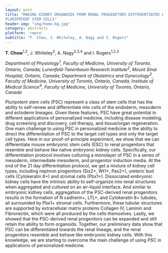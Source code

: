 ```yaml
---
layout: post
title: "MAKING KIDNEY ORGANOIDS FROM RENAL PROGENITORS DIFFERENTIATED FROM
PLURIPOTENT STEM CELLS"
header-img: "img/home-bg.jpg"
category: abstracts
platform: 'repro'
subtitle: "T. Chow, J. Whiteley, A. Nagy and I. Rogers"
---
```

__T. Chow__<sup>1,2</sup>, J. Whiteley<sup>2</sup>, A. Nagy<sup>2,3,4</sup> and I. Rogers<sup>1,2,3</sup>

_Department of Physiology<sup>1</sup>, Faculty of Medicine, University of
Toronto, Ontario, Canada; Lunenfeld-Tanenbaum Research Institute<sup>2</sup>,
Mount Sinai Hospital, Ontario, Canada; Department of Obstetrics and
Gynecology<sup>3</sup>, Faculty of Medicine, University of Toronto, Ontario,
Canada; Institute of Medical Science<sup>4</sup>, Faculty of Medicine, University
of Toronto, Ontario, Canada_

Pluripotent stem cells (PSC) represent a class of stem cells that has
the ability to self-renew and differentiate into cells of the endoderm,
mesoderm and ectoderm lineages. Given these features, PSC have great
potential in different applications of personalized medicine, including
disease modeling, drug screening and discovery, cell therapy, and
tissue/organ regeneration. One main challenge to using PSC in
personalized medicine is the ability to direct the differentiation of
PSC to the target cell types and only the target cell types. Here in our
proof-of-principle experiment, we show that we can differentiate mouse
embryonic stem cells (ESC) to renal progenitors that resemble and behave
like native embryonic kidney cells. Specifically, our differentiation
protocol involves culturing a monolayer of PSC in a series of mesoderm,
intermediate mesoderm, and progenitor induction media. At the end of the
21 day differentiation protocol, we get a mixture of kidney cell types,
including nephron progenitors (Six2+, Wt1+, Pax2+), ureteric bud cells
(Cytokeratin 8+) and stromal cells (Pbx1+). Dissociated embryonic kidney
cells have the intrinsic ability to self-organize into renal structures
when aggregated and cultured on an air-liquid interface. And similar to
embryonic kidney cells, aggregation of the PSC-derived renal progenitors
results in the formation of N cadherin+, LTL+, and Cytokeratin 8+
tubules, all surrounded by Pbx1+ stromal cells. Furthermore, these
tubular structures are supported by extracellular matrix proteins
Collagen IV, Laminin and Fibronectin, which were all produced by the
cells themselves. Lastly, we showed that the PSC-derived renal
progenitors can be expanded and still retain the ability to form
organoids. Together, our preliminary data show that PSC can be
differentiated towards the renal lineage, and the renal progenitors
resemble and behave like embryonic kidney cells. With this knowledge, we
are starting to overcome the main challenge of using PSC in applications
of personalized medicine.
